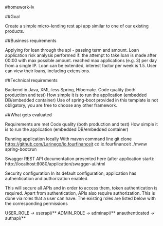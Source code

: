 #homework-lv

##Goal

Create a simple micro-lending rest api app similar to one of our existing products.

##Business requirements

Applying for loan through the api - passing term and amount.
Loan application risk analysis performed if:
the attempt to take loan is made after 00:00 with max possible amount.
reached max applications (e.g. 3) per day from a single IP.
Loan can be extended, interest factor per week is 1.5.
User can view their loans, including extensions.

##Technical requirements

Backend in Java, XML-less Spring, Hibernate.
Code quality (both production and test)
How simple it is to run the application (embedded DB/embedded container)
Use of spring-boot provided in this template is not obligatory, you are free to choose any other framework.

##What gets evaluated

Requirements are met
Code quality (both production and test)
How simple it is to run the application (embedded DB/embedded container)

Running application locally
With maven command line
git clone https://github.com/Larinego/io.fourfinanceit
cd io.fourfinanceit
./mvnw spring-boot:run


Swagger REST API documentation presented here (after application start):
http://localhost:8080/application/swagger-ui.html

Security configuration
In its default configuration, application has authentication and authorization enabled.

This will secure all APIs and in order to access them, token authentication is required. Apart from authentication, APIs also require authorization. This is done via roles that a user can have. The existing roles are listed below with the corresponding permissions

USER_ROLE -> userapi/**
ADMIN_ROLE -> adminapi/**
anauthenticated -> authapi/**

